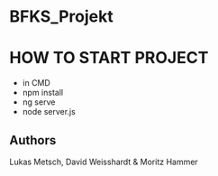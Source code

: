 # BFKS_Projekt

# HOW TO START PROJECT
 - in CMD
  - npm install
  - ng serve
  - node server.js

## Authors
Lukas Metsch, David Weisshardt & Moritz Hammer

